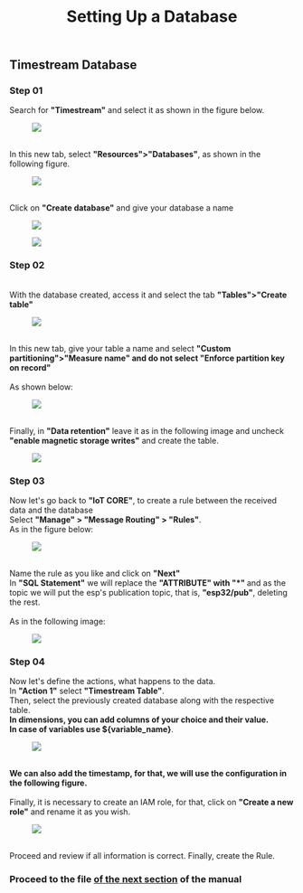 <!DOCTYPE html>
<html lang="en-US">
<head>
<meta charset="UTF-8">
</head>
<body>
<header>
  <h1>Setting Up a Database</h1>
</header>
<main>
  <section>
    <h2>Timestream Database</h2>
    <article>
      <h3>Step 01</h3>
      <p>
       Search for <strong>"Timestream"</strong> and select it as shown in the figure below.<br>
        <figure>
          <img src="https://github.com/Thiago5B/Projeto_IoT-SE/blob/main/img/db_1.png">
        </figure>
        <br>In this new tab, select <strong>"Resources">"Databases"</strong>, as shown in the following figure.
        <figure>
          <img src="https://github.com/Thiago5B/Projeto_IoT-SE/blob/main/img/db_2.png">
        </figure>
        <br>Click on <strong>"Create database"</strong> and give your database a name<br>
        <figure>
          <img src="https://github.com/Thiago5B/Projeto_IoT-SE/blob/main/img/db_3.png">
        </figure>
        <figure>
          <img src="https://github.com/Thiago5B/Projeto_IoT-SE/blob/main/img/db_4.png">
        </figure>
      </p>
    </article>
    <article>
      <h3>Step 02</h3>
      <p>
       <br>With the database created, access it and select the tab <strong>"Tables">"Create table"</strong><br>
        <figure>
          <img src="https://github.com/Thiago5B/Projeto_IoT-SE/blob/main/img/db_5.png">
        </figure> 
       <br>In this new tab, give your table a name and select <strong>"Custom partitioning">"Measure name" and do not select "Enforce partition key on record"</strong><br>
        <br>As shown below:<br>
        <figure>
        <img src="https://github.com/Thiago5B/Projeto_IoT-SE/blob/main/img/db_6.png">
        </figure>
        <br>Finally, in <strong>"Data retention"</strong> leave it as in the following image and uncheck <strong>"enable magnetic storage writes"</strong> and create the table.<br>
        <figure>
        <img src="https://github.com/Thiago5B/Projeto_IoT-SE/blob/main/img/db_7.png">
        </figure>
      </p>
      <h3>Step 03</h3>
      <p>
        Now let's go back to <strong>"IoT CORE"</strong>, to create a rule between the received data and the database<br> 
        Select <strong>"Manage" > "Message Routing" > "Rules"</strong>. <br>
        As in the figure below:
        <figure>
        <img src="https://github.com/Thiago5B/Projeto_IoT-SE/blob/main/img/db_8.png">
        </figure>
        <br>Name the rule as you like and click on <strong> "Next"</strong> 
        <br> In <strong>"SQL Statement"</strong> we will replace the <strong>"ATTRIBUTE" with "*" </strong> and as the topic we will put the esp's publication topic, that is, <strong>"esp32/pub"</strong>, deleting the rest.<br>
        <br>As in the following image:<br>
        <figure>
        <img src="https://github.com/Thiago5B/Projeto_IoT-SE/blob/main/img/db_9.png">
        </figure>
      </p>
      <h3>Step 04</h3>
      <p>
        Now let's define the actions, what happens to the data.
        <br> In <strong>"Action 1"</strong> select <strong>"Timestream Table"</strong>.
        <br>Then, select the previously created database along with the respective table.
        <br><strong> In dimensions, you can add columns of your choice and their value.<br> In case of variables use ${variable_name}</strong>.<br>
        <figure>
        <img src="https://github.com/Thiago5B/Projeto_IoT-SE/blob/main/img/db_10.png">
        </figure><br>
        <strong> We can also add the timestamp, for that, we will use the configuration in the following figure. </strong> <br>
        <br> Finally, it is necessary to create an IAM role, for that, click on <strong>"Create a new role"</strong> and rename it as you wish.<br>
        <figure>
        <img src="https://github.com/Thiago5B/Projeto_IoT-SE/blob/main/img/db_11.png">
        </figure><br>
     Proceed and review if all information is correct. Finally, create the Rule.        
      </p>
    </article>
    <h3>Proceed to the file <a href="https://github.com/Thiago5B/Projeto_IoT-SE/blob/main/English/Manual/6%20-%20Timestream%20testing.md"><strong> of the next section</a></strong> of the manual</h3>
  </section>
</main>
</body>
</html>
